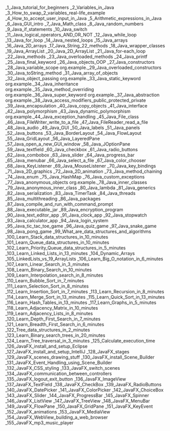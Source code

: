 _1_Java_tutorial_for_beginners
_2_Variables_in_Java
_3_How_to_swap_2_variables_real-life_example
_4_How_to_accept_user_input_in_Java
_5_Arithmetic_expressions_in_Java
_6_Java_GUI_intro
_7_Java_Math_class
_8_Java_random_numbers
_9_Java_if_statements
_10_Java_switch
_11_Java_logical_operators_AND_OR_NOT
_12_Java_while_loop
_13_Java_for_loop
_14_Java_nested_loops
_15_Java_arrays
_16_Java_2D_arrays
_17_Java_String_22_methods
_18_Java_wrapper_classes
_19_Java_ArrayList
_20_Java_2D_ArrayList
_21_Java_for-each_loop
_22_Java_methods
_23_Java_overloaded_methods
_24_Java_printf
_25_Java_final_keyword
_26_Java_objects_OOP
_27_Java_constructors
_28_Java_variable_scope
org.example._29_Java_overloaded_constructors
_30_Java_toString_method
_31_Java_array_of_objects
_32_Java_object_passing
org.example._33_Java_static_keyword
org.example._34_Java_inheritance
org.example._35_Java_method_overriding
org.example._36_Java_super_keyword
org.example._37_Java_abstraction
org.example._38_Java_access_modifiers_public_protected_private
_39_Java_encapsulation
_40_Java_copy_objects
_41_Java_interface
_42_Java_polymorphism
_43_Java_dynamic_polymorphism
org.example._44_Java_exception_handling
_45_Java_File_class
_46_Java_FileWriter_write_to_a_file
_47_Java_FileReader_read_a_file
_48_Java_audio
_49_Java_GUI
_50_Java_labels
_51_Java_panels
_52_Java_buttons
_53_Java_BorderLayout
_54_Java_FlowLayout
_55_Java_GridLayout
_56_Java_LayeredPane
_57_Java_open_a_new_GUI_window
_58_Java_JOptionPane
_59_Java_textfield
_60_Java_checkbox
_61_Java_radio_buttons
_62_Java_combobox
_63_Java_slider
_64_Java_progress_bar
_65_Java_menubar
_66_Java_select_a_file
_67_Java_color_chooser
_68_Java_KeyListener
_69_Java_MouseListener
_70_Java_key_bindings
_71_Java_2D_graphics
_72_Java_2D_animation
_73_Java_method_chaining
_74_Java_enum
_75_Java_HashMap
_76_Java_custom_exceptions
_77_Java_anonymous_objects
org.example._78_Java_inner_classes
_79_Java_anonymous_inner_class
_80_Java_lambda
_81_Java_generics
_82_Java_serialization
_83_Java_TimerTask
_84_Java_threads
_85_Java_multithreading
_86_Java_packages
_87_Java_compile_and_run_with_command_prompt
_88_Java_executable_jar
_89_Java_encryption_program
_90_Java_text_editor_app
_91_Java_clock_app
_92_Java_stopwatch
_93_Java_calculator_app
_94_Java_login_system
_95_Java_tic_tac_toe_game
_96_Java_quiz_game
_97_Java_snake_game
_98_Java_pong_game
_99_What_are_data_structures_and_algorithms
_100_Learn_Stack_data_structures_in_10_minutes
_101_Learn_Queue_data_structures_in_10_minutes
_102_Learn_Priority_Queue_data_structures_in_5_minutes
_103_Learn_Linked_Lists_in_13_minutes
_104_Dynamic_Arrays
_105_LinkedLists_vs_19_ArrayLists
_106_Learn_Big_O_notation_in_6_minutes
_107_Learn_Linear_Search_in_3_minutes
_108_Learn_Binary_Search_in_10_minutes
_109_Learn_Interpolation_search_in_8_minutes
_110_Learn_Bubble_Sort_in_7_minutes
_111_Learn_Selection_Sort_in_8_minutes
_112_Learn_Insertion_Sort_in_7_minutes
_113_Learn_Recursion_in_8_minutes
_114_Learn_Merge_Sort_in_13_minutes
_115_Learn_Quick_Sort_in_13_minutes
_116_Learn_Hash_Tables_in_13_minutes
_117_Learn_Graphs_in_5_minutes
_118_Learn_Adjacency_Matrix_in_10_minutes
_119_Learn_Adjacency_Lists_in_8_minutes
_120_Learn_Depth_First_Search_in_7_minutes
_121_Learn_Breadth_First_Search_in_6_minutes
_122_Tree_data_structures_in_2_minutes
_123_Learn_Binary_search_trees_in_20_minutes
_124_Learn_Tree_traversal_in_3_minutes
_125_Calculate_execution_time
_126_JavaFX_install_and_setup_Eclipse
_127_JavaFX_install_and_setup_IntelliJ
_128_JavaFX_stages
_129_JavaFX_scenes_drawing_stuff
_130_JavaFX_install_Scene_Builder
_131_JavaFX_Event_Handling_using_Scene_Builder
_132_JavaFX_CSS_styling
_133_JavaFX_switch_scenes
_134_JavaFX_communication_between_controllers
_135_JavaFX_logout_exit_button
_136_JavaFX_ImageView
_137_JavaFX_TextField
_138_JavaFX_CheckBox
_139_JavaFX_RadioButtons
_140_JavaFX_DatePicker
_141_JavaFX_ColorPicker
_142_JavaFX_ChoiceBox
_143_JavaFX_Slider
_144_JavaFX_ProgressBar
_145_JavaFX_Spinner
_146_JavaFX_ListView
_147_JavaFX_TreeView
_148_JavaFX_MenuBar
_149_JavaFX_FlowPane
_150_JavaFX_GridPane
_151_JavaFX_KeyEvent
_152_JavaFX_animations
_153_JavaFX_MediaView
_154_JavaFX_WebView_building_a_web_browser
_155_JavaFX_mp3_music_player